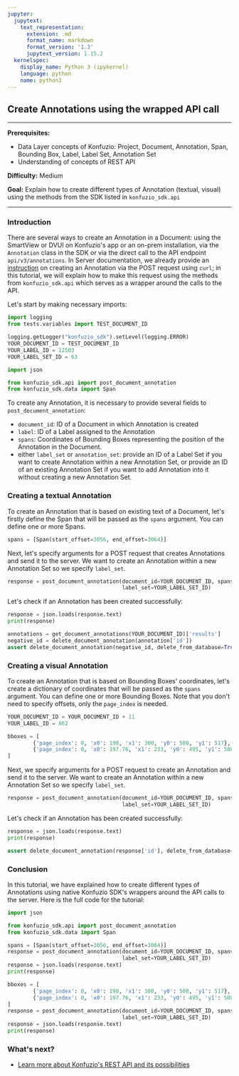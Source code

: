 ```yaml
---
jupyter:
  jupytext:
    text_representation:
      extension: .md
      format_name: markdown
      format_version: '1.3'
      jupytext_version: 1.15.2
  kernelspec:
    display_name: Python 3 (ipykernel)
    language: python
    name: python3
---
```


## Create Annotations using the wrapped API call

---

**Prerequisites:**
- Data Layer concepts of Konfuzio: Project, Document, Annotation, Span, Bounding Box, Label, Label Set, Annotation Set
- Understanding of concepts of REST API

**Difficulty:** Medium

**Goal:** Explain how to create different types of Annotation (textual, visual) using the methods from the SDK listed in
`konfuzio_sdk.api`

---

### Introduction

There are several ways to create an Annotation in a Document: using the SmartView or DVUI on Konfuzio's app or an 
on-prem installation, via the `Annotation` class in the SDK or via the direct call to the API endpoint 
`api/v3/annotations`. In Server documentation, we already provide an [instruction](https://dev.konfuzio.com/web/api-v3.html#create-an-annotation) 
on creating an Annotation via the POST request using `curl`; in this tutorial, we will explain how to make this 
request using the methods from `konfuzio_sdk.api` which serves as a wrapper around the calls to the API.

Let's start by making necessary imports:
```python tags=["remove-cell"]
import logging
from tests.variables import TEST_DOCUMENT_ID

logging.getLogger("konfuzio_sdk").setLevel(logging.ERROR)
YOUR_DOCUMENT_ID = TEST_DOCUMENT_ID
YOUR_LABEL_ID = 12503
YOUR_LABEL_SET_ID = 63
```
```python
import json 

from konfuzio_sdk.api import post_document_annotation
from konfuzio_sdk.data import Span
```

To create any Annotation, it is necessary to provide several fields to `post_document_annotation`:

- `document_id`: ID of a Document in which Annotation is created
- `label`: ID of a Label assigned to the Annotation
- `spans`: Coordinates of Bounding Boxes representing the position of the Annotation in the Document. 
- either `label_set` or `annotation_set`: provide an ID of a Label Set if you want to create Annotation within a new 
Annotation Set, or provide an ID of an existing Annotation Set if you want to add Annotation into it without creating a
new Annotation Set.

### Creating a textual Annotation

To create an Annotation that is based on existing text of a Document, let's firstly define the Span that will be 
passed as the `spans` argument. You can define one or more Spans.
```python
spans = [Span(start_offset=3056, end_offset=3064)]
```

Next, let's specify arguments for a POST request that creates Annotations and send it to the server. We want to create
an Annotation within a new Annotation Set so we specify `label_set`.
```python
response = post_document_annotation(document_id=YOUR_DOCUMENT_ID, spans=spans, label_id=YOUR_LABEL_ID, confidence=100.0,
                                    label_set=YOUR_LABEL_SET_ID)
```
Let's check if an Annotation has been created successfully:
```python
response = json.loads(response.text)
print(response)
```
```python tags=['remove-cell']
annotations = get_document_annotations(YOUR_DOCUMENT_ID)['results']
negative_id = delete_document_annotation(annotation['id'])
assert delete_document_annotation(negative_id, delete_from_database=True).status_code == 204
```

### Creating a visual Annotation

To create an Annotation that is based on Bounding Boxes' coordinates, let's create a dictionary of coordinates that will
be passed as the `spans` argument. You can define one or more Bounding Boxes. Note that you don't need to specify 
offsets, only the `page_index` is needed.
```python tags=['remove-cell']
YOUR_DOCUMENT_ID = YOUR_DOCUMENT_ID + 11
YOUR_LABEL_ID = 862
```
```python
bboxes = [
        {'page_index': 0, 'x0': 198, 'x1': 300, 'y0': 508, 'y1': 517},
        {'page_index': 0, 'x0': 197.76, 'x1': 233, 'y0': 495, 'y1': 508},
]
```
Next, we specify arguments for a POST request to create an Annotation and send it to the server. We want to create
an Annotation within a new Annotation Set so we specify `label_set`.
```python
response = post_document_annotation(document_id=YOUR_DOCUMENT_ID, spans=bboxes, label_id=YOUR_LABEL_ID, confidence=100.0,
                                    label_set=YOUR_LABEL_SET_ID)
```
Let's check if an Annotation has been created successfully:
```python
response = json.loads(response.text)
print(response)
```
```python tags=['remove-cell']
assert delete_document_annotation(response['id'], delete_from_database=True)
```
### Conclusion

In this tutorial, we have explained how to create different types of Annotations using native Konfuzio SDK's wrappers
around the API calls to the server. Here is the full code for the tutorial:
```python tags=['skip-execution', 'nbval-skip']
import json 

from konfuzio_sdk.api import post_document_annotation
from konfuzio_sdk.data import Span

spans = [Span(start_offset=3056, end_offset=3064)]
response = post_document_annotation(document_id=YOUR_DOCUMENT_ID, spans=spans, label_id=YOUR_LABEL_ID, confidence=100.0,
                                    label_set=YOUR_LABEL_SET_ID)
response = json.loads(response.text)
print(response)

bboxes = [
        {'page_index': 0, 'x0': 198, 'x1': 300, 'y0': 508, 'y1': 517},
        {'page_index': 0, 'x0': 197.76, 'x1': 233, 'y0': 495, 'y1': 508},
]
response = post_document_annotation(document_id=YOUR_DOCUMENT_ID, spans=bboxes, label_id=YOUR_LABEL_ID, confidence=100.0,
                                    label_set=YOUR_LABEL_SET_ID)
response = json.loads(response.text)
print(response)
```

### What's next?

- [Learn more about Konfuzio's REST API and its possibilities](https://dev.konfuzio.com/web/api-v3.html)